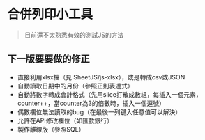 # 合併列印小工具

> 目前還不太熟悉有效的測試JS的方法

## 下一版要要做的修正

 - 直接利用xlsx檔（見 SheetJS/js-xlsx），或是轉成csv或JSON
 - 自動讀取日期中的月份（參照正則表達式）
 - 自動將數字轉成會計格式（先用slice打散成數組，每插入一個元素，counter++，當counter為3的倍數時，插入一個逗號）
 - 偶數欄位無法讀取的bug（在最後一列鍵入任意值可以解決）
 - 允許在API修改欄位（如匯款銀行）
 - 製作離線版（參照SQL）
